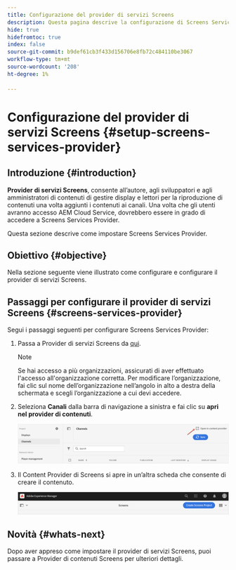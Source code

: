 ```yaml
---
title: Configurazione del provider di servizi Screens
description: Questa pagina descrive la configurazione di Screens Services Provider.
hide: true
hidefromtoc: true
index: false
source-git-commit: b9def61cb3f433d156706e8fb72c484110be3067
workflow-type: tm+mt
source-wordcount: '208'
ht-degree: 1%

---
```



# Configurazione del provider di servizi Screens {#setup-screens-services-provider}

## Introduzione {#introduction}

**Provider di servizi Screens**, consente all’autore, agli sviluppatori e agli amministratori di contenuti di gestire display e lettori per la riproduzione di contenuti una volta aggiunti i contenuti ai canali. Una volta che gli utenti avranno accesso AEM Cloud Service, dovrebbero essere in grado di accedere a Screens Services Provider.

Questa sezione descrive come impostare Screens Services Provider.


## Obiettivo {#objective}

Nella sezione seguente viene illustrato come configurare e configurare il provider di servizi Screens.

## Passaggi per configurare il provider di servizi Screens {#screens-services-provider}

Segui i passaggi seguenti per configurare Screens Services Provider:

1. Passa a Provider di servizi Screens da [qui](https://experience.adobe.com/screens).

   >[!NOTE]
   >Se hai accesso a più organizzazioni, assicurati di aver effettuato l&#39;accesso all&#39;organizzazione corretta. Per modificare l’organizzazione, fai clic sul nome dell’organizzazione nell’angolo in alto a destra della schermata e scegli l’organizzazione a cui devi accedere.

1. Seleziona **Canali** dalla barra di navigazione a sinistra e fai clic su **apri nel provider di contenuti**.

   ![immagine](/help/screens-cloud/assets/configure/configure-screens1.png)

1. Il Content Provider di Screens si apre in un’altra scheda che consente di creare il contenuto.

   ![immagine](/help/screens-cloud/assets/configure/configure-screens2.png)

## Novità {#whats-next}

Dopo aver appreso come impostare il provider di servizi Screens, puoi passare a Provider di contenuti Screens per ulteriori dettagli.

